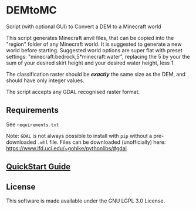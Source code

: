 # DEMtoMC
Script (with optional GUI) to Convert a DEM to a Minecraft world

This script generates Minecraft anvil files, that can be copied into the "region" folder of any Minecraft world. It is suggested to generate a new world before starting. Suggested world options are super flat with preset settings: "minecraft:bedrock,5*minecraft:water", replacing the 5 by your the sum of your desired skirt height and your desired water height, less 1.

The classification raster should be ***exactly*** the same size as the DEM, and should have only integer values.

The script accepts any GDAL recognised raster format.

## Requirements
See `requirements.txt`

Note: `GDAL` is not always possible to install with `pip` without a pre-downloaded `.whl` file. Files can be downloaded (unofficially) here: https://www.lfd.uci.edu/~gohlke/pythonlibs/#gdal

## [QuickStart Guide][1]

## License
This software is made available under the GNU LGPL 3.0 License.


[1]: https://github.com/tobbywilson/DEMtoMC/wiki/Quick-Start-Guide
